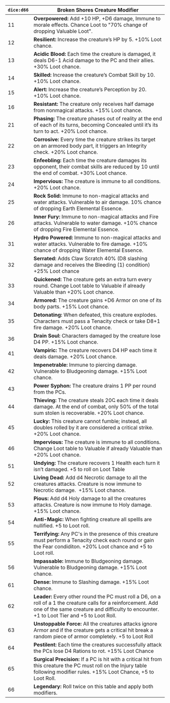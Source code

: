 | `dice:d66` | Broken Shores Creature Modifier                                                                                                                                                                              |
| ---------- | ------------------------------------------------------------------------------------------------------------------------------------------------------------------------------------------------------------ |
| 11         | **Overpowered:** Add +10 HP, +D6 damage, Immune to morale effects. Chance Loot to "70% change of dropping Valuable Loot".                                                                                    |
| 12         | **Resilient:** Increase the creature’s HP by 5. +10% Loot chance.                                                                                                                                            |
| 13         | **Acidic Blood:** Each time the creature is damaged, it deals D6-1 Acid damage to the PC and their allies. +30% Loot chance.                                                                                 |
| 14         | **Skilled:** Increase the creature’s Combat Skill by 10. +10% Loot chance.                                                                                                                                   |
| 15         | **Alert:** Increase the creature’s Perception by 20. +10% Loot chance.                                                                                                                                       |
| 16         | **Resistant:** The creature only receives half damage from nonmagical attacks. +15% Loot chance.                                                                                                             |
| 21         | **Phasing:** The creature phases out of reality at the end of each of its turns, becoming Concealed until it’s its turn to act. +20% Loot chance.                                                            |
| 22         | **Corrosive:** Every time the creature strikes its target on an armored body part, it triggers an Integrity check. +20% Loot chance.                                                                         |
| 23         | **Enfeebling:** Each time the creature damages its opponent, their combat skills are reduced by 10 until the end of combat. +30% Loot chance.                                                                |
| 24         | **Impervious:** The creature is immune to all conditions. +20% Loot chance.                                                                                                                                  |
| 25         | **Rock Solid:** Immune to non-magical attacks and water attacks. Vulnerable to air damage. 10% chance of dropping Earth Elemental Essence.                                                                   |
| 26         | **Inner Fury:** Immune to non-magical attacks and Fire attacks. Vulnerable to water damage. +10% chance of dropping Fire Elemental Essence.                                                                  |
| 31         | **Hydro Powered:** Immune to non-magical attacks and water attacks. Vulnerable to fire damage. +10% chance of dropping Water Elemental Essence.                                                              |
| 32         | **Serrated:** Adds Claw Scratch 40% (D8 slashing damage and receives the Bleeding (1) condition) +25% Loot chance                                                                                            |
| 33         | **Quickened:** The creature gets an extra turn every round. Change Loot table to Valuable if already Valuable than +20% Loot chance.                                                                         |
| 34         | **Armored:** The creature gains +D6 Armor on one of its body parts. +15% Loot chance.                                                                                                                        |
| 35         | **Detonating:** When defeated, this creature explodes. Characters must pass a Tenacity check or take D8+1 fire damage. +20% Loot chance.                                                                     |
| 36         | **Drain Soul:** Characters damaged by the creature lose D4 PP. +15% Loot chance.                                                                                                                             |
| 41         | **Vampiric:** The creature recovers D4 HP each time it deals damage. +20% Loot chance.                                                                                                                       |
| 42         | **Impenetrable:** Immune to piercing damage. Vulnerable to Bludgeoning damage. +15% Loot chance.                                                                                                             |
| 43         | **Power Syphon:** The creature drains 1 PP per round from the PCs.                                                                                                                                           |
| 44         | **Thieving:** The creature steals 20Ҁ each time it deals damage. At the end of combat, only 50% of the total sum stolen is recoverable. +20% Loot chance.                                                    |
| 45         | **Lucky:** This creature cannot fumble; instead, all doubles rolled by it are considered a critical strike. +20% Loot chance.                                                                                |
| 46         | **Impervious:** The creature is immune to all conditions. Change Loot table to Valuable if already Valuable than +20% Loot chance.                                                                           |
| 51         | **Undying:** The creature recovers 1 Health each turn it isn’t damaged. +5 to roll on Loot Table                                                                                                             |
| 52         | **Living Dead:** Add d4 Necrotic damage to all the creatures attacks. Creature is now immune to Necrotic damage.  +15% Loot chance.                                                                          |
| 53         | **Pious:** Add d4 Holy damage to all the creatures attacks. Creature is now immune to Holy damage. +15% Loot chance.                                                                                         |
| 54         | **Anti-Magic:** When fighting creature all spellls are nullified. +5 to Loot roll.                                                                                                                           |
| 55         | **Terrifying:** Any PC's in the presence of this creature must perform a Tenacity check each round or gain the Fear condiditon. +20% Loot chance and +5 to Loot roll.                                        |
| 56         | **Impassable:** Immune to Bludgeoning damage. Vulnerable to Bludgeoning damage. +15% Loot chance.                                                                                                            |
| 61         | **Dense:** Immune to Slashing damage. +15% Loot chance.                                                                                                                                                      |
| 62         | **Leader:** Every other round the PC must roll a D6, on a roll of a 1 the creature calls for a reinforcement. Add one of the same creature and difficulty to encounter. +1 to Loot Tier and +5 to Loot Roll. |
| 63         | **Unstoppable Force:** All the creatures attacks ignore Armor and if the creature gets a critical hit break a random piece of armor completely. +5 to Loot Roll                                              |
| 64         | **Pestilent:** Each time the creatures successfully attack the PCs lose D4 Rations to rot. +15% Loot Chance                                                                                                  |
| 65         | **Surgical Precision:** If a PC is hit with a critical hit from this creature the PC must roll on the Injury table following modifier rules. +15% Loot Chance, +5 to Loot Roll.                              |
| 66         | **Legendary:** Roll twice on this table and apply both modifiers.                                                                                                                                            |
